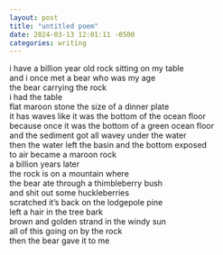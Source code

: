 ```yaml
---
layout: post
title: "untitled poem"
date: 2024-03-13 12:01:11 -0500
categories: writing
---
```


i have a billion year old rock sitting on my table  
and i once met a bear who was my age  
the bear carrying the rock  
i had the table  
flat maroon stone the size of a dinner plate  
it has waves like it was the bottom of the ocean floor  
because once it was the bottom of a green ocean floor  
and the sediment got all wavey under the water  
then the water left the basin and the bottom exposed  
to air became a maroon rock  
a billion years later  
the rock is on a mountain where  
the bear ate through a thimbleberry bush  
and shit out some huckleberries  
scratched it’s back on the lodgepole pine  
left a hair in the tree bark  
brown and golden strand in the windy sun  
all of this going on by the rock  
then the bear gave it to me  
